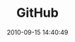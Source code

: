 ---
title:        GitHub
thumbnail:    "#"
link:
  url:        https://github.com/morgosus
  caption:    Go to my GitHub profile
order:        6
date:         2010-09-15 14:40:49
---